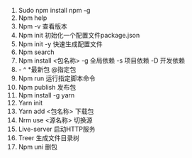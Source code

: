1. Sudo npm install npm -g
2. Npm help
3. Npm -v  查看版本
4. Npm init 初始化一个配置文件package.json
5. Npm init -y  快速生成配置文件
6. Npm search
7. Npm install <包名称>     -g 全局依赖  -s 项目依赖   -D 开发依赖
8. \-  ^  *最新包  @指定包
9. Npm run 运行指定脚本命令
10. Npm publish 发布包
11. Npm install -g yarn
12. Yarn init  
13. Yarn add <包名称>  下载包
14. Nrm use <源名称>  切换源
15.  Live-server 启动HTTP服务
16. Treer 生成文件目录树   
17. Npm uni 删包